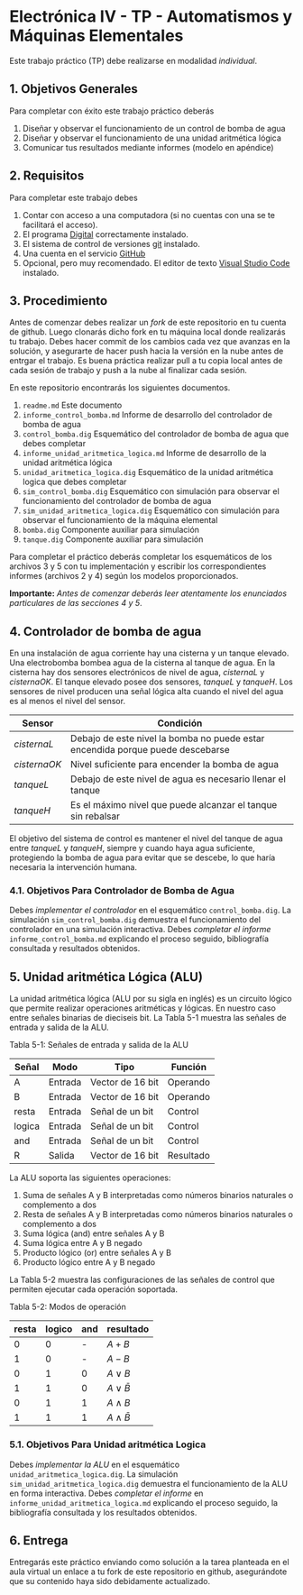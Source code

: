 # Electrónica IV - TP - Automatismos y Máquinas Elementales

Este trabajo práctico (TP) debe realizarse en modalidad *individual*.

## 1. Objetivos Generales

Para completar con éxito este trabajo práctico deberás

1. Diseñar y observar el funcionamiento de un control de bomba de agua
2. Diseñar y observar el funcionamiento de una unidad aritmética lógica
3. Comunicar tus resultados mediante informes (modelo en apéndice)

## 2. Requisitos

Para completar este trabajo debes

1. Contar con acceso a una computadora (si no cuentas con una se te facilitará el acceso).
2. El programa [Digital](https://www.github.com/hneeman/digital) correctamente instalado.
3. El sistema de control de versiones [git](https://git-scm.com) instalado.
4. Una cuenta en el servicio [GitHub](https://github.com)
5. Opcional, pero muy recomendado. El editor de texto [Visual Studio Code](https://code.visualstudio.com) instalado.

## 3. Procedimiento

Antes de comenzar debes realizar un *fork* de este repositorio en tu cuenta de github. Luego clonarás dicho fork en tu máquina local donde realizarás tu trabajo. Debes hacer commit de los cambios cada vez que avanzas en la solución, y asegurarte de hacer push hacia la versión en la nube antes de entrgar el trabajo. Es buena práctica realizar pull a tu copia local antes de cada sesión de trabajo y push a la nube al finalizar cada sesión.

En este repositorio encontrarás los siguientes documentos.

1. `readme.md` Este documento
2. `informe_control_bomba.md` Informe de desarrollo del controlador de bomba de agua
3. `control_bomba.dig` Esquemático del controlador de bomba de agua que debes completar
4. `informe_unidad_aritmetica_logica.md` Informe de desarrollo de la unidad aritmética lógica
5. `unidad_aritmetica_logica.dig` Esquemático de la unidad aritmética logica que debes completar
6. `sim_control_bomba.dig` Esquemático con simulación para observar el funcionamiento del controlador de bomba de agua
7. `sim_unidad_aritmetica_logica.dig` Esquemático con simulación para observar el funcionamiento de la máquina elemental
8. `bomba.dig` Componente auxiliar para simulación
9. `tanque.dig` Componente auxiliar para simulación

Para completar el práctico deberás completar los esquemáticos de los archivos 3 y 5 con tu implementación y escribir los correspondientes informes (archivos 2 y 4) según los modelos proporcionados.

**Importante:** *Antes de comenzar deberás leer atentamente los enunciados particulares de las secciones 4 y 5*.

## 4. Controlador de bomba de agua

En una instalación de agua corriente hay una cisterna y un tanque elevado. Una electrobomba bombea agua de la cisterna al tanque de agua. En la cisterna hay dos sensores electrónicos de nivel de agua, *cisternaL* y *cisternaOK*. El tanque elevado posee dos sensores, *tanqueL* y *tanqueH*. Los sensores de nivel producen una señal lógica alta cuando el nivel del agua es al menos el nivel del sensor.

|Sensor         | Condición                                                                      |
|---------------|--------------------------------------------------------------------------------|
| *cisternaL*   | Debajo de este nivel la bomba no puede estar encendida porque puede descebarse |
| *cisternaOK*  | Nivel suficiente para encender la bomba de agua                                |
| *tanqueL*     | Debajo de este nivel de agua es necesario llenar el tanque                     |
| *tanqueH*     | Es el máximo nivel que puede alcanzar el tanque sin rebalsar                   |

El objetivo del sistema de control es mantener el nivel del tanque de agua entre *tanqueL* y *tanqueH*, siempre y cuando haya agua suficiente, protegiendo la bomba de agua para evitar que se descebe, lo que haría necesaria la intervención humana.

### 4.1. Objetivos Para Controlador de Bomba de Agua

Debes *implementar el controlador* en el esquemático `control_bomba.dig`. La simulación `sim_control_bomba.dig` demuestra el funcionamiento del controlador en una simulación interactiva. Debes *completar el informe* `informe_control_bomba.md` explicando el proceso seguido, bibliografía consultada y resultados obtenidos.

## 5. Unidad aritmética Lógica (ALU)

La unidad aritmética lógica (ALU por su sigla en inglés) es un circuito lógico que permite realizar operaciones aritméticas y lógicas. En nuestro caso entre señales binarias de dieciseis bit. La Tabla 5-1 muestra las señales de entrada y salida de la ALU.

Tabla 5-1: Señales de entrada y salida de la ALU

| Señal | Modo      | Tipo              | Función   |
|-------|-----------|-------------------|-----------|
| A     | Entrada   | Vector de 16 bit  | Operando  |
| B     | Entrada   | Vector de 16 bit  | Operando  |
| resta | Entrada   | Señal de un bit   | Control   |
| logica| Entrada   | Señal de un bit   | Control   |
| and   | Entrada   | Señal de un bit   | Control   |
| R     | Salida    | Vector de 16 bit  | Resultado |

La ALU soporta las siguientes operaciones:

1. Suma de señales A y B interpretadas como números binarios naturales o complemento a dos
2. Resta de señales A y B interpretadas como números binarios naturales o complemento a dos
3. Suma lógica (and) entre señales A y B
4. Suma lógica entre A y B negado
5. Producto lógico (or) entre señales A y B
6. Producto lógico entre A y B negado

La Tabla 5-2 muestra las configuraciones de las señales de control que permiten ejecutar cada operación soportada.

Tabla 5-2: Modos de operación

| resta | logico | and | resultado         |
|-------|--------|-----|-------------------|
| 0     | 0      | -   | $A + B$           |
| 1     | 0      | -   | $A - B$           |
| 0     | 1      | 0   | $A \vee B$        |
| 1     | 1      | 0   | $A \vee \bar{B}$  |
| 0     | 1      | 1   | $A \wedge B$      |
| 1     | 1      | 1   | $A \wedge \bar{B}$|

### 5.1. Objetivos Para Unidad aritmética Logica

Debes *implementar la ALU* en el esquemático `unidad_aritmetica_logica.dig`. La simulación `sim_unidad_aritmetica_logica.dig` demuestra el funcionamiento de la ALU en forma interactiva. Debes *completar el informe* en `informe_unidad_aritmetica_logica.md` explicando el proceso seguido, la bibliografía consultada y los resultados obtenidos.

## 6. Entrega

Entregarás este práctico enviando como solución a la tarea planteada en el aula virtual un enlace a tu fork de este repositorio en github, asegurándote que su contenido haya sido debidamente actualizado.

